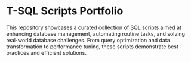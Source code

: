 # T-SQL Scripts Portfolio
This repository showcases a curated collection of SQL scripts aimed at enhancing database management, automating routine tasks, and solving real-world database challenges. From query optimization and data transformation to performance tuning, these scripts demonstrate best practices and efficient solutions.
